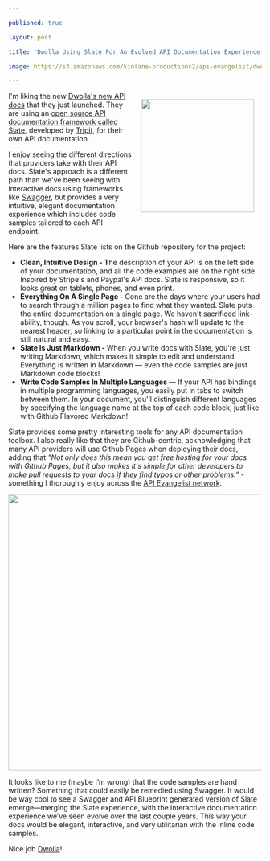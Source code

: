 ---
published: true
layout: post
title: 'Dwolla Using Slate For An Evolved API Documentation Experience'
image: https://s3.amazonaws.com/kinlane-productions2/api-evangelist/dwolla/dwolla-logo.jpeg
---

<p><a href="https://docs.dwolla.com"><img style="padding: 15px;" src="https://s3.amazonaws.com/kinlane-productions2/api-evangelist/dwolla/dwolla-logo.jpeg" alt="" width="225" align="right" /></a>
<p>I'm liking the new&nbsp;<a href="https://docs.dwolla.com">Dwolla's new API docs</a>&nbsp;that they just launched. They are using an <a href="https://github.com/tripit/slate">open source API documentation framework called Slate</a>, developed by <a href="https://www.tripit.com">Tripit</a>, for their own API documentation.&nbsp;
<p>I enjoy seeing the different directions that providers take with their API docs.  Slate's approach is a different path than we've been seeing with interactive docs using frameworks like <a href="http://swagger.io/">Swagger</a>, but provides a very intuitive, elegant documentation experience which includes code samples tailored to each API endpoint.
<p>Here are the features Slate lists on the Github repository for the project:
<ul class="mainlist">
<li><strong>Clean, Intuitive Design - T</strong>he description of your API is on the left side of your documentation, and all the code examples are on the right side. Inspired by Stripe's and Paypal's API docs. Slate is responsive, so it looks great on tablets, phones, and even print.</li>
<li><strong>Everything On A Single Page - </strong>Gone are the days where your users had to search through a million pages to find what they wanted. Slate puts the entire documentation on a single page. We haven't sacrificed link-ability, though. As you scroll, your browser's hash will update to the nearest header, so linking to a particular point in the documentation is still natural and easy.</li>
<li><strong>Slate Is Just Markdown - </strong>When you write docs with Slate, you're just writing Markdown, which makes it simple to edit and understand. Everything is written in Markdown &mdash; even the code samples are just Markdown code blocks!</li>
<li><strong>Write Code Samples In Multiple Languages &mdash;</strong>&nbsp;If your API has bindings in multiple programming languages, you easily put in tabs to switch between them. In your document, you'll distinguish different languages by specifying the language name at the top of each code block, just like with Github Flavored Markdown!</li>
</ul>
<p>Slate provides some pretty interesting tools for any API documentation toolbox. I also really like that they are Github-centric, acknowledging that many API providers will use Github Pages when deploying their docs, adding that <em>"Not only does this mean you get free hosting for your docs with Github Pages, but it also makes it's simple for other developers to make pull requests to your docs if they find typos or other problems.&rdquo; - s</em>omething I thoroughly enjoy across the <a href="http://apievangelist.com/network.html">API Evangelist network</a>.
<p><a href="https://docs.dwolla.com"><img style="display: block; margin-left: auto; margin-right: auto;" src="https://s3.amazonaws.com/kinlane-productions2/api-evangelist/dwolla/dwolla-api-docs.png" alt="" width="550" /></a>
<p>It looks like to me (maybe I&rsquo;m wrong) that the code samples are hand written? Something that could easily be remedied using Swagger. It would be way cool to see a Swagger and API Blueprint generated version of Slate emerge&mdash;merging the Slate experience, with the interactive documentation experience we&rsquo;ve seen evolve over the last couple years. This way your docs would be elegant, interactive, and very utilitarian with the inline code samples.&nbsp;
<p>Nice job <a href="https://www.dwolla.com/">Dwolla</a>!

